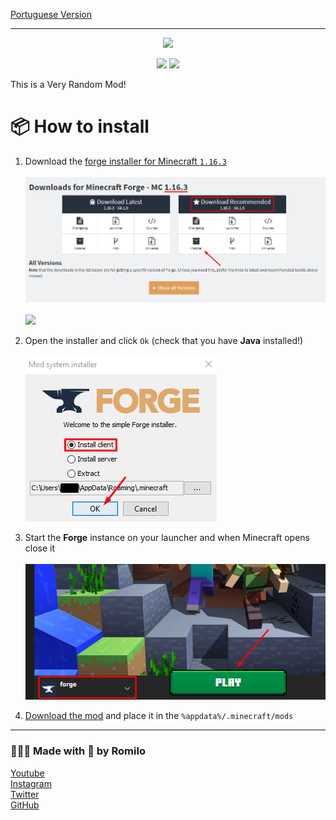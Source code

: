[Portuguese Version](./README_PT.md)

-------------------------------------------
<div align="center">

  ![](./src/main/resources/logo.png)
  
  [![](http://cf.way2muchnoise.eu/full_408935_Downloads.svg)](https://www.curseforge.com/minecraft/mc-mods/very-random-mod/files)
  [![](http://cf.way2muchnoise.eu/versions/408935.svg)](https://www.curseforge.com/minecraft/mc-mods/very-random-mod/files)
</div>

This is a Very Random Mod!

📦 How to install
==============================
1. Download the [forge installer for Minecraft `1.16.3`](http://files.minecraftforge.net/maven/net/minecraftforge/forge/index_1.16.3.html) <br/><br/>
![](./.github/download_forge.png)
<br/><br/>
![](./.github/download_forge2.gif)

2. Open the installer and click `Ok` (check that you have **Java** installed!)<br/><br/>
![](./.github/install_forge.png)

3. Start the **Forge** instance on your launcher and when Minecraft opens close it<br/><br/>
![](./.github/launch_forge_instance.png)

4. [Download the mod](https://www.curseforge.com/minecraft/mc-mods/very-random-mod/files) and place it in the `%appdata%/.minecraft/mods`

-------------------------------------------
### 👨🏻‍💻 Made with 🧡 by Romilo
[Youtube](https://www.youtube.com/channel/UCHqIF6pyzrlCHy8sPFmTLzg)
<br/>
[Instagram](https://instagram.com/romilo903)
<br/>
[Twitter](https://twitter.com/romilo903)
<br/>
[GitHub](https://github.com/romilodev)
